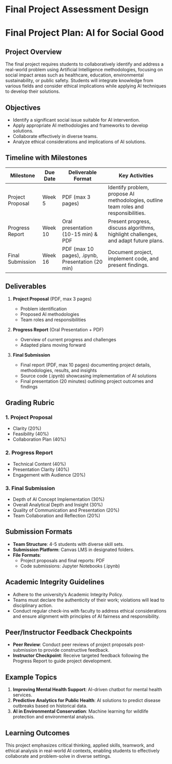 Final Project Assessment Design
===============================

# Final Project Plan: AI for Social Good

## Project Overview
The final project requires students to collaboratively identify and address a real-world problem using Artificial Intelligence methodologies, focusing on social impact areas such as healthcare, education, environmental sustainability, or public safety. Students will integrate knowledge from various fields and consider ethical implications while applying AI techniques to develop their solutions.

## Objectives
- Identify a significant social issue suitable for AI intervention.
- Apply appropriate AI methodologies and frameworks to develop solutions.
- Collaborate effectively in diverse teams.
- Analyze ethical considerations and implications of AI solutions.

## Timeline with Milestones

| Milestone                   | Due Date    | Deliverable Format                  | Key Activities                                                                 |
|-----------------------------|-------------|-------------------------------------|--------------------------------------------------------------------------------|
| Project Proposal            | Week 5     | PDF (max 3 pages)                  | Identify problem, propose AI methodologies, outline team roles and responsibilities. |
| Progress Report             | Week 10    | Oral presentation (10-15 min) & PDF| Present progress, discuss algorithms, highlight challenges, and adapt future plans. |
| Final Submission            | Week 16    | PDF (max 10 pages), .ipynb, Presentation (20 min) | Document project, implement code, and present findings.                        |

## Deliverables
1. **Project Proposal** (PDF, max 3 pages)
   - Problem identification
   - Proposed AI methodologies
   - Team roles and responsibilities
  
2. **Progress Report** (Oral Presentation + PDF)
   - Overview of current progress and challenges
   - Adapted plans moving forward

3. **Final Submission**
   - Final report (PDF, max 10 pages) documenting project details, methodologies, results, and insights
   - Source code (.ipynb) showcasing implementation of AI solutions
   - Final presentation (20 minutes) outlining project outcomes and findings

## Grading Rubric

### 1. Project Proposal
- Clarity (20%)
- Feasibility (40%)
- Collaboration Plan (40%)

### 2. Progress Report
- Technical Content (40%)
- Presentation Clarity (40%)
- Engagement with Audience (20%)

### 3. Final Submission
- Depth of AI Concept Implementation (30%)
- Overall Analytical Depth and Insight (30%)
- Quality of Communication and Presentation (20%)
- Team Collaboration and Reflection (20%)

## Submission Formats
- **Team Structure**: 4-5 students with diverse skill sets.
- **Submission Platform**: Canvas LMS in designated folders.
- **File Formats**: 
  - Project proposals and final reports: PDF
  - Code submissions: Jupyter Notebooks (.ipynb)

## Academic Integrity Guidelines
- Adhere to the university’s Academic Integrity Policy.
- Teams must declare the authenticity of their work; violations will lead to disciplinary action.
- Conduct regular check-ins with faculty to address ethical considerations and ensure alignment with principles of AI fairness and responsibility.

## Peer/Instructor Feedback Checkpoints
- **Peer Review**: Conduct peer reviews of project proposals post-submission to provide constructive feedback.
- **Instructor Checkpoint**: Receive targeted feedback following the Progress Report to guide project development.

## Example Topics
1. **Improving Mental Health Support**: AI-driven chatbot for mental health services.
2. **Predictive Analytics for Public Health**: AI solutions to predict disease outbreaks based on historical data.
3. **AI in Environmental Conservation**: Machine learning for wildlife protection and environmental analysis.

## Learning Outcomes
This project emphasizes critical thinking, applied skills, teamwork, and ethical analysis in real-world AI contexts, enabling students to effectively collaborate and problem-solve in diverse settings.